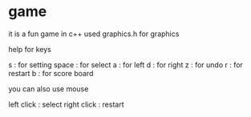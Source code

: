 # game
it is a fun game in c++ used graphics.h for graphics


help for keys

  s : for setting
  space : for select
  a : for left
  d : for right
  z : for undo
  r : for restart
  b : for score board

you can also use mouse

  left click : select
  right click : restart
